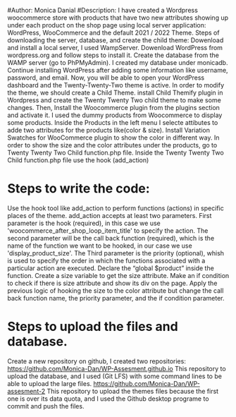 #Author: Monica Danial
#Description: I have created a Wordpress woocommerce store with products that have two new attributes showing up under each product on the shop page using local server application: WordPress, WooCommerce and the default 2021 / 2022 Theme.
Steps of downloading the server, database, and create the child theme:
Dowenload and install a local server, I used WampServer. Dowenload WordPress from wordpress.org and follow steps to install it. Create the database from the WAMP server (go to PhPMyAdmin). I created my database under monicadb. 
Continue installing WordPress after adding some information like username, password, and email. 
Now, you will be able to open your WordPress dashboard and the Twenty-Twenty-Two theme is active. In order to modify the theme, we should create a Child Theme. install Child Themify plugin in Wordpress and create the Twenty Twenty Two child theme to make some changes. Then, Install the Woocommerce plugin from the plugins section and activate it. I used the dummy products from Woocommerce to display some products. Inside the Products in the left menu I selecte attibutes to adde two attributes for the products like(color & size). Install Variation Swatches for WooCommerce plugin to show the color in different way. In order to show the size and the color attributes under the products, go to Twenty Twenty Two Child function.php file. Inside the Twenty Twenty Two Child function.php file use the hook (add_action)

# Steps to write the code:
Use the hook tool like add_action to perform functions (actions) in specific places of the theme. add_action accepts at least two parameters. 
First parameter is the hook (required), in this case we use 'woocommerce_after_shop_loop_item_title' to specify the action. 
The second parameter will be the call back function (required), which is the name of the function we want to be hooked, in our case we use 'display_product_size'. The Third parameter is the priority (optional), whish is used to specify the order in which the functions associated with a particular action are executed. Declare the “global $product” inside the function. Create a size variable to get the size attribute. Make an if condition to check if there is size attribute and show its div on the page. Apply the previous logic of hooking the size to the color attribute but change the call back function name, the priority parameter, and the if condition parameter.

# Steps to upload the files and database.
Create a new repository on github, I created two repositories: https://github.com/Monica-Dan/WP-Assesment.github.io This repository to upload the database, and I used (Git LFS) with some command lines to be able to upload the large files. https://github.com/Monica-Dan/WP-assesment-2 This repository to upload the themes files because the first one is over its data quota, and I used the Github desktop programe to commit and push the files.
